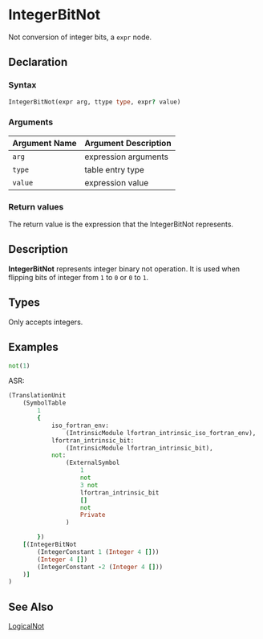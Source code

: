 # IntegerBitNot

Not conversion of integer bits, a `expr` node.

## Declaration

### Syntax

```fortran
IntegerBitNot(expr arg, ttype type, expr? value)
```

### Arguments

| Argument Name | Argument Description |
|---------------|----------------------|
|`arg`| expression arguments |
|`type`| table entry type |
|`value`|expression value |

### Return values

The return value is the expression that the IntegerBitNot represents.

## Description

**IntegerBitNot** represents integer binary not operation. It is used when flipping
bits of integer from `1` to `0` or `0` to `1`.

## Types

Only accepts integers.

## Examples

```fortran
not(1)
```

ASR:

```fortran
(TranslationUnit
    (SymbolTable
        1
        {
            iso_fortran_env:
                (IntrinsicModule lfortran_intrinsic_iso_fortran_env),
            lfortran_intrinsic_bit:
                (IntrinsicModule lfortran_intrinsic_bit),
            not:
                (ExternalSymbol
                    1
                    not
                    3 not
                    lfortran_intrinsic_bit
                    []
                    not
                    Private
                )

        })
    [(IntegerBitNot
        (IntegerConstant 1 (Integer 4 []))
        (Integer 4 [])
        (IntegerConstant -2 (Integer 4 []))
    )]
)

```

## See Also

[LogicalNot](logicalnot.md)

